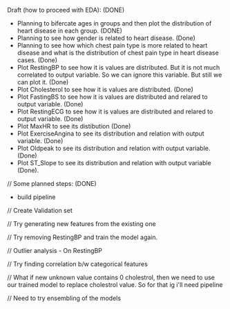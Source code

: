 Draft (how to proceed with EDA): (DONE)

- Planning to bifercate ages in groups and then plot the distribution of heart disease in each group. (DONE)
- Planning to see how gender is related to heart disease. (Done)
- Planning to see how which chest pain type is more related to heart disease and what is the distribution of chest pain type in heart disease cases. (Done)
- Plot RestingBP to see how it is values are distributed. But it is not much correlated to output variable. So we can ignore this variable. But still we can plot it. (Done)
- Plot Cholesterol to see how it is values are distributed. (Done)
- Plot FastingBS to see how it is values are distributed and relared to output variable. (Done)
- Plot RestingECG to see how it is values are distributed and relared to output variable. (Done)
- Plot MaxHR to see its distibution (Done)
- Plot ExerciseAngina to see its distribution and relation with output variable. (Done)
- Plot Oldpeak to see its distribution and relation with output variable. (Done)
- Plot ST_Slope to see its distribution and relation with output variable (Done).


// Some planned steps: (DONE)
- build pipeline

// Create Validation set
  
// Try generating new features from the existing one

// Try removing RestingBP and train the model again.

// Outlier analysis
    - On RestingBP
  
// Try finding correlation b/w categorical features

// What if new unknown value contains 0 cholestrol, then we need to use our trained model to replace cholestrol value. So for that ig i'll need pipeline

// Need to try ensembling of the models